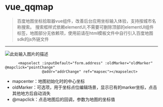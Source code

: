﻿# vue_qqmap

> 百度地图坐标拾取器vue组件，改善后台应用坐标输入体验，支持按城市名称搜索。
搜索框样式依赖elementUI,不需要可删除顶部的elementUI组件标签，地图部分无依赖项，使用前请在html模板文件中自行引入百度地图sdk的js外链文件


----------


![此处输入图片的描述][1]

          <mapselect :inputDefault="form.address" :oldMarker="oldMarker" @mapclick="pointChange"
                     @addr="addrChange" ref="mapsec"></mapselect>
         

 - mapcenter：地图初始化时的中心坐标
 - oldMarker：可选项，用于坐标点位编辑场景，显示已有的marker坐标，点击其他地方后自动消失
 - @mapclick：点击地图后的回调，参数为地图的坐标值

  [1]: https://static-1251225286.cos.ap-shanghai.myqcloud.com/chayashan/demo.png